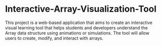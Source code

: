 # Interactive-Array-Visualization-Tool
This project is a web-based application that aims to create an interactive visual learning tool that  helps students and developers understand the Array data structure using animations or simulations.  The tool will allow users to create, modify, and interact with arrays.
